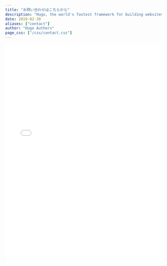 ```yaml
---
title: "お問い合わせはこちらから"
description: "Hugo, the world's fastest framework for building websites"
date: 2019-02-30
aliases: ["contact"]
author: "Hugo Authors"
page_css: ["/css/contact.css"]
---
```


<iframe src="/contactiframe/" frameborder="0" marginheight="0" marginwidth="0" width="100%" height="700">
</iframe>
